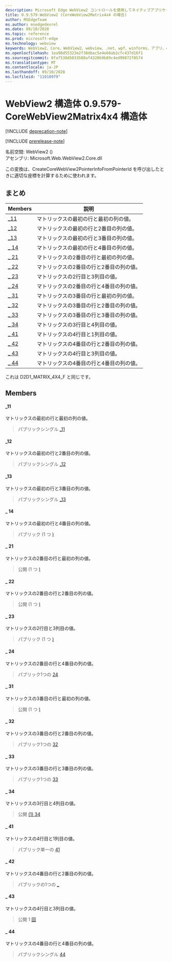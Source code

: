 ```yaml
---
description: Microsoft Edge WebView2 コントロールを使用してネイティブアプリケーションに web 技術 (HTML、CSS、JavaScript) を埋め込む
title: 0.9.579-WebView2 (CoreWebView2Matrix4x4 の場合)
author: MSEdgeTeam
ms.author: msedgedevrel
ms.date: 09/10/2020
ms.topic: reference
ms.prod: microsoft-edge
ms.technology: webview
keywords: WebView2、Core、WebView2、webview、.net、wpf、winforms、アプリ、edge、CoreWebView2、CoreWebView2Controller、browser control、edge html、Microsoft の WebView2。 CoreWebView2Matrix4x4。
ms.openlocfilehash: 1ea98d55323e2f38dbac5e4e68ab2cfc437d16f1
ms.sourcegitcommit: 0faf538d5033508af4320b9b89c4ed99872f0574
ms.translationtype: MT
ms.contentlocale: ja-JP
ms.lasthandoff: 09/10/2020
ms.locfileid: "11010979"
---
```

# WebView2 構造体 0.9.579-CoreWebView2Matrix4x4 構造体 

[!INCLUDE [deprecation-note](../../includes/deprecation-note.md)]

[!INCLUDE [prerelease-note](../../includes/prerelease-note.md)]

名前空間: WebView2 () \
アセンブリ: Microsoft.Web.WebView2.Core.dll

この変換は、CreateCoreWebView2PointerInfoFromPointerId を呼び出したときに適切な座標を計算するために使われます。

## まとめ

 Members                        | 説明
--------------------------------|---------------------------------------------
[_11](#_11) | マトリックスの最初の行と最初の列の値。
[_12](#_12) | マトリックスの最初の行と2番目の列の値。
[_13](#_13) | マトリックスの最初の行と3番目の列の値。
[_ 14](#_14) | マトリックスの最初の行と4番目の列の値。
[_ 21](#_21) | マトリックスの2番目の行と最初の列の値。
[_ 22](#_22) | マトリックスの2番目の行と2番目の列の値。
[_ 23](#_23) | マトリックスの2行目と3列目の値。
[_ 24](#_24) | マトリックスの2番目の行と4番目の列の値。
[_ 31](#_31) | マトリックスの3番目の行と最初の列の値。
[_ 32](#_32) | マトリックスの3番目の行と2番目の列の値。
[_ 33](#_33) | マトリックスの3番目の行と3番目の列の値。
[_ 34](#_34) | マトリックスの3行目と4列目の値。
[_ 41](#_41) | マトリックスの4行目と1列目の値。
[_ 42](#_42) | マトリックスの4番目の行と2番目の列の値。
[_ 43](#_43) | マトリックスの4行目と3列目の値。
[_ 44](#_44) | マトリックスの4番目の行と4番目の列の値。

これは D2D1_MATRIX_4X4_F と同じです。

## Members

#### _11 

マトリックスの最初の行と最初の列の値。

> パブリックシングル [_11](#_11)

#### _12 

マトリックスの最初の行と2番目の列の値。

> パブリックシングル [_12](#_12)

#### _13 

マトリックスの最初の行と3番目の列の値。

> パブリックシングル [_13](#_13)

#### _ 14 

マトリックスの最初の行と4番目の列の値。

> パブリック (1 つ [)](#_14)

#### _ 21 

マトリックスの2番目の行と最初の列の値。

> 公開 (1 つ [)](#_21)

#### _ 22 

マトリックスの2番目の行と2番目の列の値。

> 公開 (1 つ [)](#_22)

#### _ 23 

マトリックスの2行目と3列目の値。

> パブリック (1 つ [)](#_23)

#### _ 24 

マトリックスの2番目の行と4番目の列の値。

> パブリック1つの [24](#_24)

#### _ 31 

マトリックスの3番目の行と最初の列の値。

> 公開 (1 つ [)](#_31)

#### _ 32 

マトリックスの3番目の行と2番目の列の値。

> パブリック1つの [32](#_32)

#### _ 33 

マトリックスの3番目の行と3番目の列の値。

> パブリック1つの [33](#_33)

#### _ 34 

マトリックスの3行目と4列目の値。

> 公開 [(1) 34](#_34)

#### _ 41 

マトリックスの4行目と1列目の値。

> パブリック単一の [41](#_41)

#### _ 42 

マトリックスの4番目の行と2番目の列の値。

> パブリックの1つの [_](#_42)

#### _ 43 

マトリックスの4行目と3列目の値。

> 公開 1 [回](#_43)

#### _ 44 

マトリックスの4番目の行と4番目の列の値。

> パブリックシングル [44](#_44)


